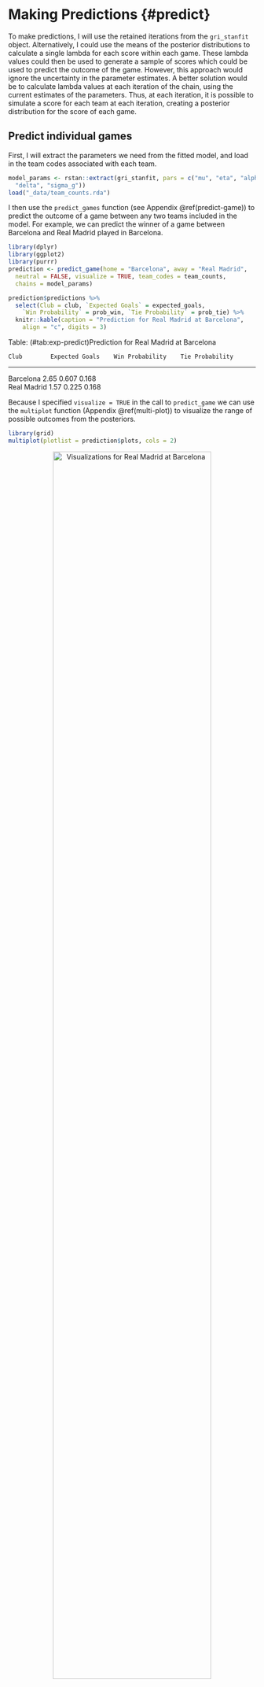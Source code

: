
# Making Predictions {#predict}

To make predictions, I will use the retained iterations from the `gri_stanfit` object. Alternatively, I could use the means of the posterior distributions to calculate a single lambda for each score within each game. These lambda values could then be used to generate a sample of scores which could be used to predict the outcome of the game. However, this approach would ignore the uncertainty in the parameter estimates. A better solution would be to calculate lambda values at each iteration of the chain, using the current estimates of the parameters. Thus, at each iteration, it is possible to simulate a score for each team at each iteration, creating a posterior distribution for the score of each game.

## Predict individual games

First, I will extract the parameters we need from the fitted model, and load in the team codes associated with each team.


```r
model_params <- rstan::extract(gri_stanfit, pars = c("mu", "eta", "alpha",
  "delta", "sigma_g"))
load("_data/team_counts.rda")
```



I then use the `predict_games` function (see Appendix \@ref(predict-game)) to predict the outcome of a game between any two teams included in the model. For example, we can predict the winner of a game between Barcelona and Real Madrid played in Barcelona.




```r
library(dplyr)
library(ggplot2)
library(purrr)
prediction <- predict_game(home = "Barcelona", away = "Real Madrid",
  neutral = FALSE, visualize = TRUE, team_codes = team_counts,
  chains = model_params)

prediction$predictions %>%
  select(Club = club, `Expected Goals` = expected_goals,
    `Win Probability` = prob_win, `Tie Probability` = prob_tie) %>%
  knitr::kable(caption = "Prediction for Real Madrid at Barcelona",
    align = "c", digits = 3)
```



Table: (\#tab:exp-predict)Prediction for Real Madrid at Barcelona

    Club        Expected Goals    Win Probability    Tie Probability 
-------------  ----------------  -----------------  -----------------
  Barcelona          2.65              0.607              0.168      
 Real Madrid         1.57              0.225              0.168      

Because I specified `visualize = TRUE` in the call to `predict_game` we can use the `multiplot` function (Appendix \@ref(multi-plot)) to visualize the range of possible outcomes from the posteriors.


```r
library(grid)
multiplot(plotlist = prediction$plots, cols = 2)
```

<div class="figure" style="text-align: center">
<img src="make-predictions_files/figure-html/exp-vis-1.png" alt="Visualizations for Real Madrid at Barcelona" width="80%" />
<p class="caption">(\#fig:exp-vis)Visualizations for Real Madrid at Barcelona</p>
</div>

## Predict domestic leagues

To predict entire leagues, I follow the same general process, simulating an outcome for each retained iteration of the chain. The difference for leagues is that instead of simulating a single game at each iteration, we simulate the remainder of the league season, and calculate the league winner. This is all done by the `predict_league` function (Appendix \@ref(predict-league)).



In order to simulate these outcome, I'll first need to load in the full data set that includes future games


```r
library(lubridate)
library(rvest)
library(tidyr)
library(scales)

load("_data/full_data.rda")
load("_data/club_rankings.rda")
```

Then, I can use the `predict_league` function to get championship probabilities for each league.

### English Premier League {#epl}


```r
predict_league(league = "Premier League", games = full_data,
  chains = model_params, team_codes = team_counts) %>%
  left_join(select(club_rankings, club, exp_offense, exp_defense),
    by = "club") %>%
  arrange(desc(champ_pct)) %>%
  mutate(champ_pct = percent(ifelse(is.na(champ_pct), 0, champ_pct))) %>%
  select(Club = club, Offense = exp_offense, Defense = exp_defense,
    `Expected Points` = sim_points, `Championship Probability` = champ_pct) %>%
  knitr::kable(caption = "Premier League Championship Probabilities",
    align = "c", digits = 2)
```



Table: (\#tab:epl-sim)Premier League Championship Probabilities

         Club            Offense    Defense    Expected Points    Championship Probability 
----------------------  ---------  ---------  -----------------  --------------------------
       Chelsea            1.83       0.77           84.1                   74.2%           
  Tottenham Hotspur       1.71       0.75           79.6                   21.3%           
   Manchester City        1.77       0.82           75.0                    2.8%           
      Liverpool           1.74       0.82           75.0                    1.8%           
  Manchester United       1.56       0.74           67.8                    0.0%           
       Arsenal            1.95       0.91           68.3                    0.0%           
       Everton            1.38       0.87           62.0                    0.0%           
 West Bromwich Albion     1.18       1.01           53.8                    0.0%           
      Stoke City          1.07       1.04           45.6                    0.0%           
     Southampton          1.09       0.88           44.2                    0.0%           
   AFC Bournemouth        1.22       1.21           42.9                    0.0%           
       Watford            1.04       1.11           42.1                    0.0%           
    Leicester City        1.20       1.11           43.5                    0.0%           
   West Ham United        1.18       1.24           41.3                    0.0%           
       Burnley            1.02       0.96           42.2                    0.0%           
    Crystal Palace        1.11       1.12           40.1                    0.0%           
     Swansea City         1.29       1.25           37.6                    0.0%           
      Hull City           1.07       1.12           36.1                    0.0%           
    Middlesbrough         1.01       0.88           34.0                    0.0%           
      Sunderland          0.87       1.13           28.4                    0.0%           

### French Ligue 1 {#ligue1}


```r
predict_league(league = "Ligue 1", games = full_data,
  chains = model_params, team_codes = team_counts) %>%
  left_join(select(club_rankings, club, exp_offense, exp_defense),
    by = "club") %>%
  arrange(desc(champ_pct)) %>%
  mutate(champ_pct = percent(ifelse(is.na(champ_pct), 0, champ_pct))) %>%
  select(Club = club, Offense = exp_offense, Defense = exp_defense,
    `Expected Points` = sim_points, `Championship Probability` = champ_pct) %>%
  knitr::kable(caption = "Ligue 1 Championship Probabilities",
    align = "c", digits = 2)
```



Table: (\#tab:ligue1-sim)Ligue 1 Championship Probabilities

        Club            Offense    Defense    Expected Points    Championship Probability 
---------------------  ---------  ---------  -----------------  --------------------------
      AS Monaco          2.12       0.89           86.0                   55.3%           
 Paris Saint-Germain     1.90       0.75           85.9                   44.3%           
        Nice             1.20       0.93           76.6                    0.4%           
        Lyon             1.65       0.96           66.4                    0.0%           
      Marseille          1.25       1.00           58.0                    0.0%           
      Bordeaux           1.16       1.08           56.7                    0.0%           
     St Etienne          0.92       0.83           53.7                    0.0%           
      Guingamp           1.11       1.05           50.9                    0.0%           
       Nantes            0.88       1.12           49.1                    0.0%           
      Toulouse           1.00       0.93           49.7                    0.0%           
    Stade Rennes         0.86       1.06           48.2                    0.0%           
       Angers            1.00       1.05           46.7                    0.0%           
        Lille            0.88       1.01           45.7                    0.0%           
        Metz             0.87       1.25           44.4                    0.0%           
     Montpellier         1.19       1.36           41.4                    0.0%           
        Caen             0.97       1.32           40.0                    0.0%           
      Dijon FCO          1.08       1.19           38.0                    0.0%           
  AS Nancy Lorraine      0.79       0.99           35.8                    0.0%           
       Lorient           1.02       1.42           35.9                    0.0%           
       Bastia            0.80       1.21           31.4                    0.0%           

### German Bundesliga {#bund}


```r
predict_league(league = "Bundesliga", games = full_data,
  chains = model_params, team_codes = team_counts) %>%
  left_join(select(club_rankings, club, exp_offense, exp_defense),
    by = "club") %>%
  arrange(desc(champ_pct)) %>%
  mutate(champ_pct = percent(ifelse(is.na(champ_pct), 0, champ_pct))) %>%
  select(Club = club, Offense = exp_offense, Defense = exp_defense,
    `Expected Points` = sim_points, `Championship Probability` = champ_pct) %>%
  knitr::kable(caption = "Bundesliga Championship Probabilities",
    align = "c", digits = 2)
```



Table: (\#tab:bund-sim)Bundesliga Championship Probabilities

           Club              Offense    Defense    Expected Points    Championship Probability 
--------------------------  ---------  ---------  -----------------  --------------------------
      Bayern Munich           2.09       0.68           82.7                    100%           
        RB Leipzig            1.39       0.93           64.1                     0%            
      TSG Hoffenheim          1.41       0.91           60.3                     0%            
    Borussia Dortmund         1.81       0.90           62.0                     0%            
      Hertha Berlin           1.18       0.94           52.3                     0%            
        FC Cologne            1.22       0.96           48.9                     0%            
   Eintracht Frankfurt        0.96       0.88           47.2                     0%            
       SC Freiburg            1.13       1.18           44.6                     0%            
        Schalke 04            1.32       0.87           47.7                     0%            
 Borussia Monchengladbach     1.25       0.97           44.6                     0%            
     Bayer Leverkusen         1.28       1.03           42.5                     0%            
      Werder Bremen           1.16       1.23           41.2                     0%            
      VfL Wolfsburg           0.90       0.98           39.2                     0%            
        Hamburg SV            0.97       1.22           38.8                     0%            
          Mainz               1.16       1.16           38.4                     0%            
       FC Augsburg            0.93       1.05           37.9                     0%            
     FC Ingolstadt 04         0.90       1.10           31.4                     0%            
     SV Darmstadt 98          0.79       1.27           21.8                     0%            

### Italian Serie A {#seriea}


```r
predict_league(league = "Serie A", games = full_data,
  chains = model_params, team_codes = team_counts) %>%
  left_join(select(club_rankings, club, exp_offense, exp_defense),
    by = "club") %>%
  arrange(desc(champ_pct)) %>%
  mutate(champ_pct = percent(ifelse(is.na(champ_pct), 0, champ_pct))) %>%
  select(Club = club, Offense = exp_offense, Defense = exp_defense,
    `Expected Points` = sim_points, `Championship Probability` = champ_pct) %>%
  knitr::kable(caption = "Serie A Championship Probabilities",
    align = "c", digits = 2)
```



Table: (\#tab:seriea-sim)Serie A Championship Probabilities

      Club         Offense    Defense    Expected Points    Championship Probability 
----------------  ---------  ---------  -----------------  --------------------------
    Juventus        1.61       0.71           90.3                   88.8%           
    AS Roma         1.71       0.87           83.1                   10.6%           
     Napoli         1.70       0.98           77.8                    0.6%           
     Lazio          1.39       0.88           73.5                    0.0%           
    Atalanta        1.28       0.95           70.4                    0.0%           
 Internazionale     1.43       1.08           67.3                    0.0%           
    AC Milan        1.22       0.95           66.8                    0.0%           
   Fiorentina       1.34       1.02           64.1                    0.0%           
   Sampdoria        1.03       0.99           54.2                    0.0%           
     Torino         1.49       1.14           53.6                    0.0%           
 Chievo Verona      1.04       1.04           47.4                    0.0%           
    Udinese         1.07       1.06           47.8                    0.0%           
    Cagliari        1.13       1.35           45.2                    0.0%           
    Bologna         0.98       1.08           43.8                    0.0%           
    Sassuolo        1.11       1.18           40.6                    0.0%           
     Genoa          1.01       1.18           37.3                    0.0%           
     Empoli         0.72       1.14           30.5                    0.0%           
    Crotone         0.77       1.21           23.9                    0.0%           
    Palermo         0.82       1.31           22.9                    0.0%           
   US Pescara       0.93       1.46           20.8                    0.0%           

### Spanish La Liga {#laliga}


```r
predict_league(league = "La Liga", games = full_data,
  chains = model_params, team_codes = team_counts) %>%
  left_join(select(club_rankings, club, exp_offense, exp_defense),
    by = "club") %>%
  arrange(desc(champ_pct)) %>%
  mutate(champ_pct = percent(ifelse(is.na(champ_pct), 0, champ_pct))) %>%
  select(Club = club, Offense = exp_offense, Defense = exp_defense,
    `Expected Points` = sim_points, `Championship Probability` = champ_pct) %>%
  knitr::kable(caption = "La Liga Championship Probabilities",
    align = "c", digits = 2)
```



Table: (\#tab:laliga-sim)La Liga Championship Probabilities

        Club            Offense    Defense    Expected Points    Championship Probability 
---------------------  ---------  ---------  -----------------  --------------------------
      Barcelona          2.28       0.84           85.8                   50.4%           
     Real Madrid         2.03       0.95           86.2                   49.3%           
   Atletico Madrid       1.45       0.73           74.8                    0.2%           
     Sevilla FC          1.36       0.94           72.9                    0.1%           
    Real Sociedad        1.27       1.06           61.7                    0.0%           
     Villarreal          1.08       0.81           61.3                    0.0%           
   Athletic Bilbao       1.10       0.96           59.1                    0.0%           
        Eibar            1.26       1.08           56.2                    0.0%           
      Espanyol           1.15       0.99           55.5                    0.0%           
     Celta Vigo          1.28       0.99           55.2                    0.0%           
       Alavés            0.99       0.87           53.3                    0.0%           
     Las Palmas          1.28       1.17           46.7                    0.0%           
      Valencia           1.19       1.28           44.3                    0.0%           
     Real Betis          0.94       1.14           40.7                    0.0%           
       Málaga            1.04       1.23           36.8                    0.0%           
 Deportivo La Coruña     1.03       1.11           38.4                    0.0%           
       Leganes           0.79       1.10           36.5                    0.0%           
   Sporting Gijón        0.97       1.35           31.5                    0.0%           
       Granada           0.85       1.37           27.3                    0.0%           
       Osasuna           0.87       1.47           18.9                    0.0%           

## UEFA Champions League

Simulating the UEFA Champions League is very similar to the process used for simulating the domestic leagues. At each retained iteration of the MCMC chain, I simulate the remainder of the Champions League matches. Because there isn't a true bracket, and the opponents are drawn randomly before each round, I first define the current match-ups.


```r
matchups <- list(
  c("Barcelona", "Juventus"),
  c("AS Monaco", "Borussia Dortmund"),
  c("Bayern Munich", "Real Madrid"),
  c("Leicester City", "Atletico Madrid")
)
```

I can then use the `predict_ucl` function (Appendix \@ref(predict-ucl)) to calculate the probability of each team advancing to each subsequent round.




```r
predict_ucl(matchups = matchups, games = full_data, chains = model_params,
  team_codes = team_counts) %>%
  left_join(select(club_rankings, club, exp_offense, exp_defense),
    by = c("Club" = "club")) %>%
  arrange(desc(Champion)) %>%
  mutate(Quarterfinals = percent(Quarterfinals),
    Semifinals = percent(Semifinals), Final = percent(Final),
    Champion = percent(Champion)) %>%
  select(Club, Offense = exp_offense, Defense = exp_defense, Quarterfinals,
    Semifinals, Final, Champion) %>%
  knitr::kable(caption = "UEFA Champions League Probabilities",
    align = "c", digits = 2)
```



Table: (\#tab:ucl-sim)UEFA Champions League Probabilities

       Club           Offense    Defense    Quarterfinals    Semifinals    Final    Champion 
-------------------  ---------  ---------  ---------------  ------------  -------  ----------
   Bayern Munich       2.09       0.68          100%           66.6%       43.6%     25.4%   
     Barcelona         2.28       0.84          100%           59.7%       33.9%     18.2%   
     AS Monaco         2.12       0.89          100%           59.2%       31.8%     15.3%   
  Atletico Madrid      1.45       0.73          100%           74.1%       30.3%     14.2%   
     Juventus          1.61       0.71          100%           40.3%       20.8%     10.1%   
    Real Madrid        2.03       0.95          100%           33.4%       17.6%      8.4%   
 Borussia Dortmund     1.81       0.90          100%           40.8%       17.9%      7.3%   
  Leicester City       1.20       1.11          100%           25.9%       4.0%       1.2%   

